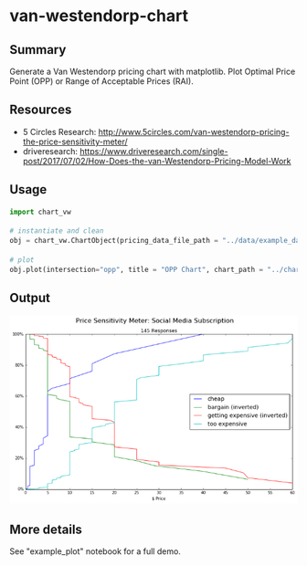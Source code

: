 # van-westendorp-chart

Summary
-----
Generate a Van Westendorp pricing chart with matplotlib. Plot Optimal Price Point (OPP) or Range of Acceptable Prices (RAI).

Resources
-----
* 5 Circles Research: http://www.5circles.com/van-westendorp-pricing-the-price-sensitivity-meter/
* driveresearch: https://www.driveresearch.com/single-post/2017/07/02/How-Does-the-van-Westendorp-Pricing-Model-Work

Usage
-----
``` python
import chart_vw

# instantiate and clean
obj = chart_vw.ChartObject(pricing_data_file_path = "../data/example_data.csv")

# plot
obj.plot(intersection="opp", title = "OPP Chart", chart_path = "../charts/example_chart.png"))
```

Output
------
![Chart](https://github.com/cgerson/van-westendorp-chart/blob/master/charts/pricing_chart.png)


More details
------
See "example_plot" notebook for a full demo.